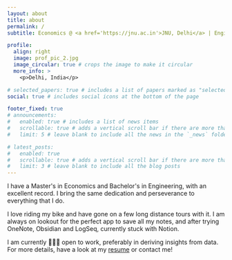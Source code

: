 ```yaml
---
layout: about
title: about
permalink: /
subtitle: Economics @ <a href='https://jnu.ac.in'>JNU, Delhi</a> | Engineering @ <a href='https://vnit.ac.in/'>VNIT, Nagpur </a>

profile:
  align: right
  image: prof_pic_2.jpg
  image_circular: true # crops the image to make it circular
  more_info: >
    <p>Delhi, India</p>

# selected_papers: true # includes a list of papers marked as "selected={true}"
social: true # includes social icons at the bottom of the page

footer_fixed: true
# announcements:
#   enabled: true # includes a list of news items
#   scrollable: true # adds a vertical scroll bar if there are more than 3 news items
#   limit: 5 # leave blank to include all the news in the `_news` folder

# latest_posts:
#   enabled: true
#   scrollable: true # adds a vertical scroll bar if there are more than 3 new posts items
#   limit: 3 # leave blank to include all the blog posts
---
```


I have a Master's in Economics and Bachelor's in Engineering, with an excellent record. I bring the same dedication and perseverance to everything that I do.

I love riding my bike and have gone on a few long distance tours with it. I am always on lookout for the perfect app to save all my notes, and after trying OneNote, Obsidian and LogSeq, currently stuck with Notion.

I am currently 👨🏻‍💻 open to work, preferably in deriving insights from data. For more details, have a look at my <a href='\cv'>resume</a> or contact me!
